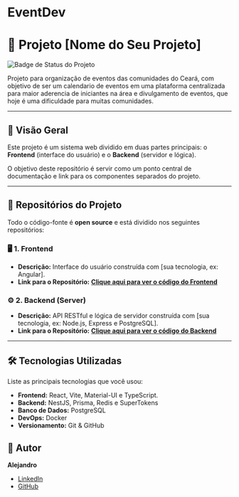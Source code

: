 # EventDev
# 🚀 Projeto [Nome do Seu Projeto]

![Badge de Status do Projeto](https://img.shields.io/badge/status-em%20desenvolvimento-yellow)

Projeto para organização de eventos das comunidades do Ceará, com objetivo de ser um calendario de eventos em uma plataforma centralizada para maior aderencia de iniciantes na área e divulgamento de eventos, que hoje é uma dificuldade para muitas comunidades.

---

## 📖 Visão Geral

Este projeto é um sistema web dividido em duas partes principais: o **Frontend** (interface do usuário) e o **Backend** (servidor e lógica).

O objetivo deste repositório é servir como um ponto central de documentação e link para os componentes separados do projeto.

---

## 🔗 Repositórios do Projeto

Todo o código-fonte é **open source** e está dividido nos seguintes repositórios:

### 🖥️ 1. Frontend
* **Descrição:** Interface do usuário construída com [sua tecnologia, ex: Angular].
* **Link para o Repositório:** **[Clique aqui para ver o código do Frontend](https://github.com/EventDev-Communities/EventDev-Front)**

### ⚙️ 2. Backend (Server)
* **Descrição:** API RESTful e lógica de servidor construída com [sua tecnologia, ex: Node.js, Express e PostgreSQL].
* **Link para o Repositório:** **[Clique aqui para ver o código do Backend](https://github.com/EventDev-Communities/EventDev-Server)**

---

## 🛠️ Tecnologias Utilizadas

Liste as principais tecnologias que você usou:

* **Frontend:** React, Vite, Material-UI e TypeScript.
* **Backend:**  NestJS, Prisma, Redis e SuperTokens
* **Banco de Dados:** PostgreSQL
* **DevOps:** Docker
* **Versionamento:** Git & GitHub
## 👤 Autor
**Alejandro**
* [LinkedIn](https://linkedin.com/in/alejandro-lima)
* [GitHub](https://github.com/aleblima)
